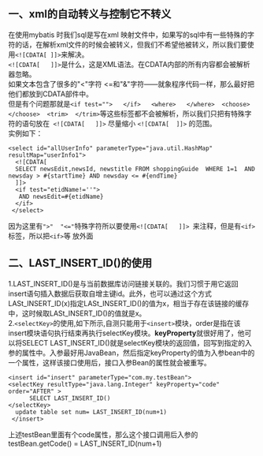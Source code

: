 ## 一、xml的自动转义与控制它不转义
在使用mybatis 时我们sql是写在xml 映射文件中，如果写的sql中有一些特殊的字符的话，在解析xml文件的时候会被转义，但我们不希望他被转义，所以我们要使用`<![CDATA[ ]]>`来解决。<br>
`<![CDATA[   ]]>`是什么，这是XML语法。在CDATA内部的所有内容都会被解析器忽略。<br>
如果文本包含了很多的"<"字符 <=和"&"字符——就象程序代码一样，那么最好把他们都放到CDATA部件中。<br>
但是有个问题那就是` <if test="">   </if>   <where>   </where>  <choose>  </choose>  <trim>  </trim> `等这些标签都不会被解析，所以我们只把有特殊字符的语句放在` <![CDATA[   ]]>`  尽量缩小 `<![CDATA[  ]]>` 的范围。<br>
实例如下：
```
<select id="allUserInfo" parameterType="java.util.HashMap" resultMap="userInfo1">  
  <![CDATA[  
  SELECT newsEdit,newsId, newstitle FROM shoppingGuide  WHERE 1=1  AND  newsday > #{startTime} AND newsday <= #{endTime}  
  ]]>  
  <if test="etidName!=''">  
   AND newsEdit=#{etidName}  
  </if>  
 </select>  
```
因为这里有` ">"  "<=" `特殊字符所以要使用`<![CDATA[   ]]> `来注释，但是有`<if> `标签，所以把`<if>`等 放外面

## 二、LAST_INSERT_ID()的使用
1.LAST_INSERT_ID()是与当前数据库访问链接关联的。我们习惯于用它返回insert语句插入数据后获取自增主键id。此外，也可以通过这个方式LASt_INSERT_ID(x)指定LASt_INSERT_ID()的值为x，相当于存在该链接的缓存中，这时候取LASt_INSERT_ID()的值就是x。<br>
2.`<selectKey>`的使用,如下所示,自测只能用于`<insert>`模块，order是指在该insert模块语句执行结束再执行selectKey模块。**keyProperty**就很好用了，他可以将SELECT LAST_INSERT_ID()就是selectKey模块的返回值，回写到指定的入参的属性中。入参最好用JavaBean，然后指定keyProperty的值为入参bean中的一个属性，这样该接口使用后，接口入参Bean的属性就会被重写。

```
<insert id="insert" parameterType="com.my.testBean">
<selectKey resultType="java.lang.Integer" keyProperty="code" order="AFTER" >
      SELECT LAST_INSERT_ID()
</selectKey>
  update table set num= LAST_INSERT_ID(num+1)
 </insert>
```
上述testBean里面有个code属性，那么这个接口调用后入参的testBean.getCode() = LAST_INSERT_ID(num+1)
